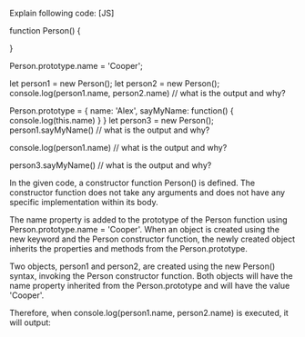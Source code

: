 Explain following code: [JS]

function Person() {

}

Person.prototype.name = 'Cooper';

let person1 = new Person();
let person2 = new Person();
console.log(person1.name, person2.name) // what is the output and why?

Person.prototype = {
	name: 'Alex',
	sayMyName: function() {
		console.log(this.name)
	}
}
let person3 = new Person();
person1.sayMyName() // what is the output and why? 

console.log(person1.name) // what is the output and why? 

person3.sayMyName() // what is the output and why? 














In the given code, a constructor function Person() is defined. The constructor function does not take any arguments and does not have any specific implementation within its body.

The name property is added to the prototype of the Person function using Person.prototype.name = 'Cooper'. When an object is created using the new keyword and the Person constructor function, the newly created object inherits the properties and methods from the Person.prototype.

Two objects, person1 and person2, are created using the new Person() syntax, invoking the Person constructor function. Both objects will have the name property inherited from the Person.prototype and will have the value 'Cooper'.

Therefore, when console.log(person1.name, person2.name) is executed, it will output: